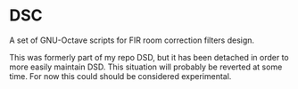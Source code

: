 DSC
===

A set of GNU-Octave scripts for FIR room correction filters design.

This was formerly part of my repo DSD, but it has been detached in order to more easily maintain DSD. This situation will probably be reverted at some time. For now this could should be considered experimental.
